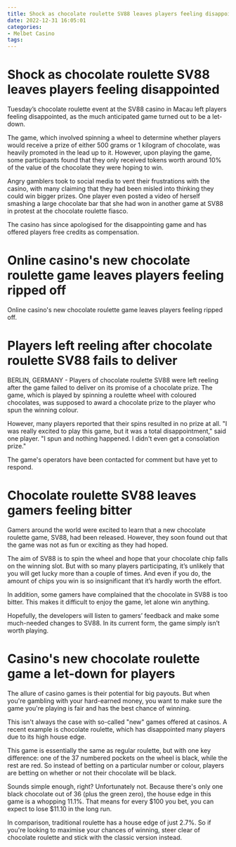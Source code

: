 ```yaml
---
title: Shock as chocolate roulette SV88 leaves players feeling disappointed 
date: 2022-12-31 16:05:01
categories:
- Melbet Casino
tags:
---
```



# Shock as chocolate roulette SV88 leaves players feeling disappointed 

Tuesday’s chocolate roulette event at the SV88 casino in Macau left players feeling disappointed, as the much anticipated game turned out to be a let-down. 

The game, which involved spinning a wheel to determine whether players would receive a prize of either 500 grams or 1 kilogram of chocolate, was heavily promoted in the lead up to it. However, upon playing the game, some participants found that they only received tokens worth around 10% of the value of the chocolate they were hoping to win. 

Angry gamblers took to social media to vent their frustrations with the casino, with many claiming that they had been misled into thinking they could win bigger prizes. One player even posted a video of herself smashing a large chocolate bar that she had won in another game at SV88 in protest at the chocolate roulette fiasco. 

The casino has since apologised for the disappointing game and has offered players free credits as compensation.

#  Online casino's new chocolate roulette game leaves players feeling ripped off 

Online casino's new chocolate roulette game leaves players feeling ripped off.


#  Players left reeling after chocolate roulette SV88 fails to deliver 

BERLIN, GERMANY - Players of chocolate roulette SV88 were left reeling after the game failed to deliver on its promise of a chocolate prize. The game, which is played by spinning a roulette wheel with coloured chocolates, was supposed to award a chocolate prize to the player who spun the winning colour.

However, many players reported that their spins resulted in no prize at all. "I was really excited to play this game, but it was a total disappointment," said one player. "I spun and nothing happened. I didn't even get a consolation prize."

The game's operators have been contacted for comment but have yet to respond.

#  Chocolate roulette SV88 leaves gamers feeling bitter 

Gamers around the world were excited to learn that a new chocolate roulette game, SV88, had been released. However, they soon found out that the game was not as fun or exciting as they had hoped.

The aim of SV88 is to spin the wheel and hope that your chocolate chip falls on the winning slot. But with so many players participating, it’s unlikely that you will get lucky more than a couple of times. And even if you do, the amount of chips you win is so insignificant that it’s hardly worth the effort.

In addition, some gamers have complained that the chocolate in SV88 is too bitter. This makes it difficult to enjoy the game, let alone win anything.

Hopefully, the developers will listen to gamers’ feedback and make some much-needed changes to SV88. In its current form, the game simply isn’t worth playing.

#  Casino's new chocolate roulette game a let-down for players

The allure of casino games is their potential for big payouts. But when you're gambling with your hard-earned money, you want to make sure the game you're playing is fair and has the best chance of winning.

This isn't always the case with so-called "new" games offered at casinos. A recent example is chocolate roulette, which has disappointed many players due to its high house edge.

This game is essentially the same as regular roulette, but with one key difference: one of the 37 numbered pockets on the wheel is black, while the rest are red. So instead of betting on a particular number or colour, players are betting on whether or not their chocolate will be black.

Sounds simple enough, right? Unfortunately not. Because there's only one black chocolate out of 36 (plus the green zero), the house edge in this game is a whopping 11.1%. That means for every $100 you bet, you can expect to lose $11.10 in the long run.

In comparison, traditional roulette has a house edge of just 2.7%. So if you're looking to maximise your chances of winning, steer clear of chocolate roulette and stick with the classic version instead.